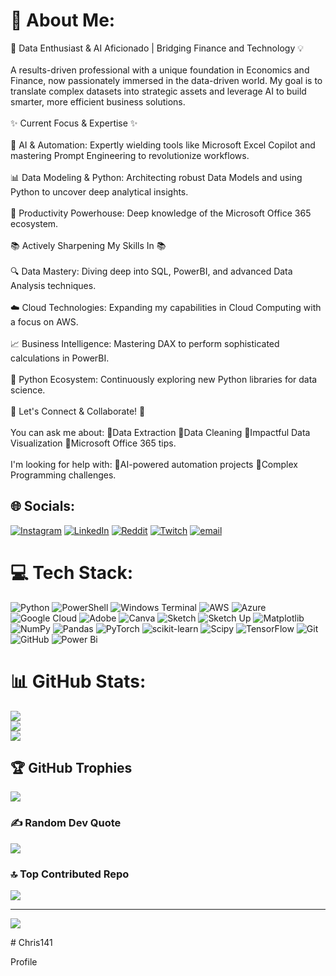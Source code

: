# 💫 About Me:
🚀 Data Enthusiast & AI Aficionado | Bridging Finance and Technology 💡<br><br>A results-driven professional with a unique foundation in Economics and Finance, now passionately immersed in the data-driven world. My goal is to translate complex datasets into strategic assets and leverage AI to build smarter, more efficient business solutions.<br><br>✨ Current Focus & Expertise ✨<br><br>🤖 AI & Automation: Expertly wielding tools like Microsoft Excel Copilot and mastering Prompt Engineering to revolutionize workflows.<br><br>📊 Data Modeling & Python: Architecting robust Data Models and using Python to uncover deep analytical insights.<br><br>💼 Productivity Powerhouse: Deep knowledge of the Microsoft Office 365 ecosystem.<br><br>📚 Actively Sharpening My Skills In 📚<br><br>🔍 Data Mastery: Diving deep into SQL, PowerBI, and advanced Data Analysis techniques.<br><br>☁️ Cloud Technologies: Expanding my capabilities in Cloud Computing with a focus on AWS.<br><br>📈 Business Intelligence: Mastering DAX to perform sophisticated calculations in PowerBI.<br><br>🐍 Python Ecosystem: Continuously exploring new Python libraries for data science.<br><br>💬 Let's Connect & Collaborate! 💬<br><br>You can ask me about: 🔹Data Extraction 🔹Data Cleaning 🔹Impactful Data Visualization 🔹Microsoft Office 365 tips.<br><br>I'm looking for help with: 🔹AI-powered automation projects 🔹Complex Programming challenges.


## 🌐 Socials:
[![Instagram](https://img.shields.io/badge/Instagram-%23E4405F.svg?logo=Instagram&logoColor=white)](https://instagram.com/_chris.141) [![LinkedIn](https://img.shields.io/badge/LinkedIn-%230077B5.svg?logo=linkedin&logoColor=white)](https://linkedin.com/in/www.linkedin.com/in/tarini-prashad-bharimal-7482a5315) [![Reddit](https://img.shields.io/badge/Reddit-%23FF4500.svg?logo=Reddit&logoColor=white)](https://reddit.com/user/https://www.reddit.com/u/Nervous_Quality3899/s/LOWRH0cNwQ) [![Twitch](https://img.shields.io/badge/Twitch-%239146FF.svg?logo=Twitch&logoColor=white)](https://twitch.tv/tarinipbharimal_141) [![email](https://img.shields.io/badge/Email-D14836?logo=gmail&logoColor=white)](mailto:krishtariniprashadbharimal@gmail.com) 

# 💻 Tech Stack:
![Python](https://img.shields.io/badge/python-3670A0?style=for-the-badge&logo=python&logoColor=ffdd54) ![PowerShell](https://img.shields.io/badge/PowerShell-%235391FE.svg?style=for-the-badge&logo=powershell&logoColor=white) ![Windows Terminal](https://img.shields.io/badge/Windows%20Terminal-%234D4D4D.svg?style=for-the-badge&logo=windows-terminal&logoColor=white) ![AWS](https://img.shields.io/badge/AWS-%23FF9900.svg?style=for-the-badge&logo=amazon-aws&logoColor=white) ![Azure](https://img.shields.io/badge/azure-%230072C6.svg?style=for-the-badge&logo=microsoftazure&logoColor=white) ![Google Cloud](https://img.shields.io/badge/GoogleCloud-%234285F4.svg?style=for-the-badge&logo=google-cloud&logoColor=white) ![Adobe](https://img.shields.io/badge/adobe-%23FF0000.svg?style=for-the-badge&logo=adobe&logoColor=white) ![Canva](https://img.shields.io/badge/Canva-%2300C4CC.svg?style=for-the-badge&logo=Canva&logoColor=white) ![Sketch](https://img.shields.io/badge/Sketch-FFB387?style=for-the-badge&logo=sketch&logoColor=black) ![Sketch Up](https://img.shields.io/badge/SketchUp-005F9E?style=for-the-badge&logo=sketchup&logoColor=white) ![Matplotlib](https://img.shields.io/badge/Matplotlib-%23ffffff.svg?style=for-the-badge&logo=Matplotlib&logoColor=black) ![NumPy](https://img.shields.io/badge/numpy-%23013243.svg?style=for-the-badge&logo=numpy&logoColor=white) ![Pandas](https://img.shields.io/badge/pandas-%23150458.svg?style=for-the-badge&logo=pandas&logoColor=white) ![PyTorch](https://img.shields.io/badge/PyTorch-%23EE4C2C.svg?style=for-the-badge&logo=PyTorch&logoColor=white) ![scikit-learn](https://img.shields.io/badge/scikit--learn-%23F7931E.svg?style=for-the-badge&logo=scikit-learn&logoColor=white) ![Scipy](https://img.shields.io/badge/SciPy-%230C55A5.svg?style=for-the-badge&logo=scipy&logoColor=%white) ![TensorFlow](https://img.shields.io/badge/TensorFlow-%23FF6F00.svg?style=for-the-badge&logo=TensorFlow&logoColor=white) ![Git](https://img.shields.io/badge/git-%23F05033.svg?style=for-the-badge&logo=git&logoColor=white) ![GitHub](https://img.shields.io/badge/github-%23121011.svg?style=for-the-badge&logo=github&logoColor=white) ![Power Bi](https://img.shields.io/badge/power_bi-F2C811?style=for-the-badge&logo=powerbi&logoColor=black)
# 📊 GitHub Stats:
![](https://github-readme-stats.vercel.app/api?username=Chris-260406&theme=dark&hide_border=false&include_all_commits=true&count_private=true)<br/>
![](https://nirzak-streak-stats.vercel.app/?user=Chris-260406&theme=dark&hide_border=false)<br/>
![](https://github-readme-stats.vercel.app/api/top-langs/?username=Chris-260406&theme=dark&hide_border=false&include_all_commits=true&count_private=true&layout=compact)

## 🏆 GitHub Trophies
![](https://github-profile-trophy.vercel.app/?username=Chris-260406&theme=default&no-frame=false&no-bg=false&margin-w=4)

### ✍️ Random Dev Quote
![](https://quotes-github-readme.vercel.app/api?type=horizontal&theme=dark)

### 🔝 Top Contributed Repo
![](https://github-contributor-stats.vercel.app/api?username=Chris-260406&limit=5&theme=dark&combine_all_yearly_contributions=true)

---
[![](https://visitcount.itsvg.in/api?id=Chris-260406&icon=3&color=8)](https://visitcount.itsvg.in)

<!-- Proudly created with GPRM ( https://gprm.itsvg.in ) --># Chris141
Profile
